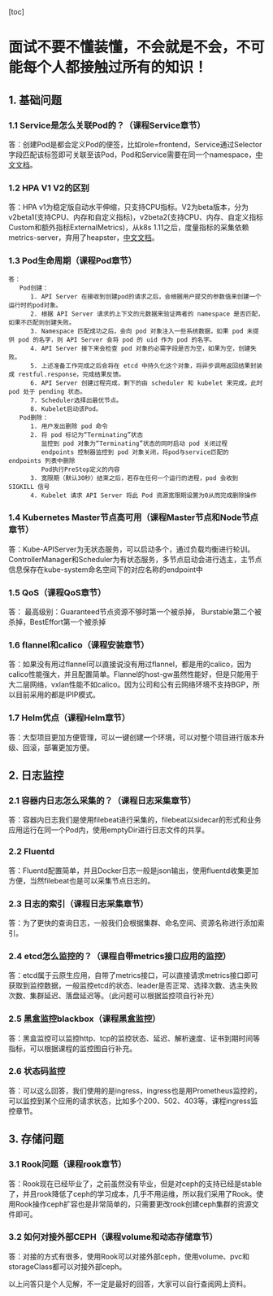 [toc]

# 面试不要不懂装懂，不会就是不会，不可能每个人都接触过所有的知识！

## 1. 基础问题

### 1.1 Service是怎么关联Pod的？（课程Service章节）
答：创建Pod是都会定义Pod的便签，比如role=frontend，Service通过Selector字段匹配该标签即可关联至该Pod，Pod和Service需要在同一个namespace，[中文文档](https://kubernetes.io/zh/docs/concepts/services-networking/connect-applications-service/)。

### 1.2 HPA V1 V2的区别
答：HPA v1为稳定版自动水平伸缩，只支持CPU指标。V2为beta版本，分为v2beta1(支持CPU、内存和自定义指标)，v2beta2(支持CPU、内存、自定义指标Custom和额外指标ExternalMetrics)，从k8s 1.11之后，度量指标的采集依赖metrics-server，弃用了heapster，[中文文档](https://kubernetes.io/zh/docs/tasks/run-application/horizontal-pod-autoscale/)。

### 1.3 Pod生命周期（课程Pod章节）
````
答：
   Pod创建：
      1. API Server 在接收到创建pod的请求之后，会根据用户提交的参数值来创建一个运行时的pod对象。
      2. 根据 API Server 请求的上下文的元数据来验证两者的 namespace 是否匹配，如果不匹配则创建失败。
      3. Namespace 匹配成功之后，会向 pod 对象注入一些系统数据，如果 pod 未提供 pod 的名字，则 API Server 会将 pod 的 uid 作为 pod 的名字。
      4. API Server 接下来会检查 pod 对象的必需字段是否为空，如果为空，创建失败。
      5. 上述准备工作完成之后会将在 etcd 中持久化这个对象，将异步调用返回结果封装成 restful.response，完成结果反馈。
      6. API Server 创建过程完成，剩下的由 scheduler 和 kubelet 来完成，此时 pod 处于 pending 状态。
      7. Scheduler选择出最优节点。
      8. Kubelet启动该Pod。
   Pod删除：
      1. 用户发出删除 pod 命令
      2. 将 pod 标记为“Terminating”状态
         监控到 pod 对象为“Terminating”状态的同时启动 pod 关闭过程
         endpoints 控制器监控到 pod 对象关闭，将pod与service匹配的 endpoints 列表中删除
         Pod执行PreStop定义的内容
      3. 宽限期（默认30秒）结束之后，若存在任何一个运行的进程，pod 会收到 SIGKILL 信号
      4. Kubelet 请求 API Server 将此 Pod 资源宽限期设置为0从而完成删除操作
````

### 1.4 Kubernetes Master节点高可用（课程Master节点和Node节点章节）
答：Kube-APIServer为无状态服务，可以启动多个，通过负载均衡进行轮训。ControllerManager和Scheduler为有状态服务，多节点启动会进行选主，主节点信息保存在kube-system命名空间下的对应名称的endpoint中

### 1.5 QoS（课程QoS章节）
答： 最高级别：Guaranteed节点资源不够时第一个被杀掉， Burstable第二个被杀掉，BestEffort第一个被杀掉

### 1.6 flannel和calico（课程安装章节）
答：如果没有用过flannel可以直接说没有用过flannel，都是用的calico，因为calico性能强大，并且配置简单。Flannel的host-gw虽然性能好，但是只能用于大二层网络，vxlan性能不如calico。因为公司和公有云网络环境不支持BGP，所以目前采用的都是IPIP模式。

### 1.7 Helm优点（课程Helm章节）
答：大型项目更加方便管理，可以一键创建一个环境，可以对整个项目进行版本升级、回滚，部署更加方便。

## 2. 日志监控
### 2.1 容器内日志怎么采集的？（课程日志采集章节）
答：容器内日志我们是使用filebeat进行采集的，filebeat以sidecar的形式和业务应用运行在同一个Pod内，使用emptyDir进行日志文件的共享。

### 2.2 Fluentd
答：Fluentd配置简单，并且Docker日志一般是json输出，使用fluentd收集更加方便，当然filebeat也是可以采集节点日志的。

### 2.3 日志的索引（课程日志采集章节）
答：为了更快的查询日志，一般我们会根据集群、命名空间、资源名称进行添加索引。

### 2.4 etcd怎么监控的？（课程自带metrics接口应用的监控）
答：etcd属于云原生应用，自带了metrics接口，可以直接请求metrics接口即可获取到监控数据，一般监控etcd的状态、leader是否正常、选择次数、选主失败次数、集群延迟、落盘延迟等。（此问题可以根据监控项自行补充）

### 2.5 黑盒监控blackbox（课程黑盒监控）
答：黑盒监控可以监控http、tcp的监控状态、延迟、解析速度、证书到期时间等指标，可以根据课程的监控图自行补充。

### 2.6 状态码监控
答：可以这么回答，我们使用的是ingress，ingress也是用Prometheus监控的，可以监控到某个应用的请求状态，比如多个200、502、403等，课程ingress监控章节。

## 3. 存储问题
### 3.1 Rook问题（课程rook章节）
答：Rook现在已经毕业了，之前虽然没有毕业，但是对ceph的支持已经是stable了，并且rook降低了ceph的学习成本，几乎不用运维，所以我们采用了Rook。使用Rook操作ceph扩容也是非常简单的，只需要更改rook创建ceph集群的资源文件即可。

### 3.2 如何对接外部CEPH（课程volume和动态存储章节）
答：对接的方式有很多，使用Rook可以对接外部ceph，使用volume、pvc和storageClass都可以对接外部ceph。


以上问答只是个人见解，不一定是最好的回答，大家可以自行查阅网上资料。
